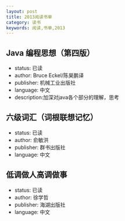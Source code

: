 ```yaml
---
layout: post
title: 2013阅读书单
category: 读书
keywords: 阅读,书单,2013
---
```


## Java 编程思想（第四版）

- status: 已读
- author: Bruce Eckel/陈昊鹏译
- publisher: 机械工业出版社
- language: 中文
- description:加深对java各个部分的理解，思考

## 六级词汇（词根联想记忆）

- status: 已读
- author: 俞敏洪
- publisher: 群书出版社
- language: 中文

## 低调做人高调做事

- status: 已读
- author: 徐学哲
- publisher: 海湖出版社
- language: 中文

